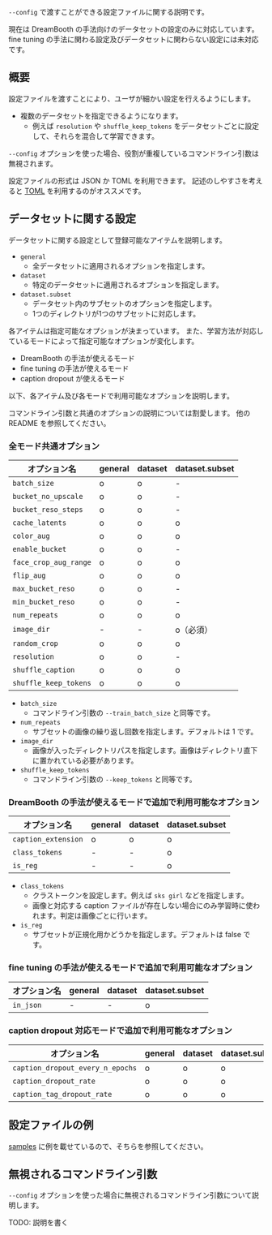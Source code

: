`--config` で渡すことができる設定ファイルに関する説明です。

現在は DreamBooth の手法向けのデータセットの設定のみに対応しています。
fine tuning の手法に関わる設定及びデータセットに関わらない設定には未対応です。

## 概要

設定ファイルを渡すことにより、ユーザが細かい設定を行えるようにします。

* 複数のデータセットを指定できるようになります。
    * 例えば `resolution` や `shuffle_keep_tokens` をデータセットごとに設定して、それらを混合して学習できます。

`--config` オプションを使った場合、役割が重複しているコマンドライン引数は無視されます。

設定ファイルの形式は JSON か TOML を利用できます。
記述のしやすさを考えると [TOML](https://toml.io/ja/v1.0.0-rc.2) を利用するのがオススメです。

## データセットに関する設定

データセットに関する設定として登録可能なアイテムを説明します。

* `general`
    * 全データセットに適用されるオプションを指定します。
* `dataset`
    * 特定のデータセットに適用されるオプションを指定します。
* `dataset.subset`
    * データセット内のサブセットのオプションを指定します。
    * 1つのディレクトリが1つのサブセットに対応します。

各アイテムは指定可能なオプションが決まっています。
また、学習方法が対応しているモードによって指定可能なオプションが変化します。

* DreamBooth の手法が使えるモード
* fine tuning の手法が使えるモード
* caption dropout が使えるモード

以下、各アイテム及び各モードで利用可能なオプションを説明します。

コマンドライン引数と共通のオプションの説明については割愛します。
他の README を参照してください。

### 全モード共通オプション

| オプション名 | general | dataset | dataset.subset |
| ---- | ---- | ---- | ---- |
| `batch_size` | o | o | - |
| `bucket_no_upscale` | o | o | - |
| `bucket_reso_steps` | o | o | - |
| `cache_latents` | o | o | o |
| `color_aug` | o | o | o |
| `enable_bucket` | o | o | - |
| `face_crop_aug_range` | o | o | o |
| `flip_aug` | o | o | o |
| `max_bucket_reso` | o | o | - |
| `min_bucket_reso` | o | o | - |
| `num_repeats` | o | o | o | o |
| `image_dir` | - | - | o（必須） |
| `random_crop` | o | o | o |
| `resolution` | o | o | - |
| `shuffle_caption` | o | o | o |
| `shuffle_keep_tokens` | o | o | o |

* `batch_size`
    * コマンドライン引数の `--train_batch_size` と同等です。
* `num_repeats`
    * サブセットの画像の繰り返し回数を指定します。デフォルトは 1 です。
* `image_dir`
    * 画像が入ったディレクトリパスを指定します。画像はディレクトリ直下に置かれている必要があります。
* `shuffle_keep_tokens`
    * コマンドライン引数の `--keep_tokens` と同等です。

### DreamBooth の手法が使えるモードで追加で利用可能なオプション

| オプション名 | general | dataset | dataset.subset |
| ---- | ---- | ---- | ---- |
| `caption_extension` | o | o | o |
| `class_tokens` | - | - | o |
| `is_reg` | - | - | o |

* `class_tokens`
    * クラストークンを設定します。例えば `sks girl` などを指定します。
    * 画像と対応する caption ファイルが存在しない場合にのみ学習時に使われます。判定は画像ごとに行います。
* `is_reg`
    * サブセットが正規化用かどうかを指定します。デフォルトは false です。

### fine tuning の手法が使えるモードで追加で利用可能なオプション

| オプション名 | general | dataset | dataset.subset |
| ---- | ---- | ---- | ---- |
| `in_json` | - | - | o |

### caption dropout 対応モードで追加で利用可能なオプション

| オプション名 | general | dataset | dataset.subset |
| ---- | ---- | ---- | ---- |
| `caption_dropout_every_n_epochs` | o | o | o |
| `caption_dropout_rate` | o | o | o |
| `caption_tag_dropout_rate` | o | o | o |

## 設定ファイルの例

[samples](./samples/config_sample.toml) に例を載せているので、そちらを参照してください。

## 無視されるコマンドライン引数

`--config` オプションを使った場合に無視されるコマンドライン引数について説明します。

TODO: 説明を書く

